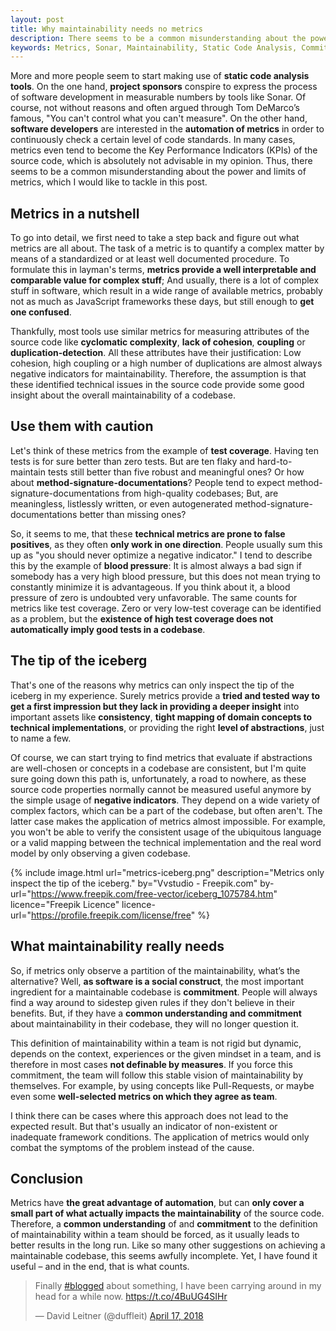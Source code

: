 ```yaml
---
layout: post
title: Why maintainability needs no metrics
description: There seems to be a common misunderstanding about the power and limits of metrics, which I would like to tackle in this post.
keywords: Metrics, Sonar, Maintainability, Static Code Analysis, Commitment, Cyclomatic Complexity, Lack of Cohesion, LCOM
---
```


More and more people seem to start making use of __static code analysis tools__. On the one hand, __project sponsors__ conspire to express the process of software development in measurable numbers by tools like Sonar. Of course, not without reasons and often argued through Tom DeMarco’s famous, "You can't control what you can't measure". On the other hand, __software developers__ are interested in the __automation of metrics__ in order to continuously check a certain level of code standards. In many cases, metrics even tend to become the Key Performance Indicators (KPIs) of the source code, which is absolutely not advisable in my opinion. Thus, there seems to be a common misunderstanding about the power and limits of metrics, which I would like to tackle in this post.

## Metrics in a nutshell
To go into detail, we first need to take a step back and figure out what metrics are all about. The task of a metric is to quantify a complex matter by means of a standardized or at least well documented procedure. To formulate this in layman's terms, __metrics provide a well interpretable and comparable value for complex stuff__; And usually, there is a lot of complex stuff in software, which result in a wide range of available metrics, probably not as much as JavaScript frameworks these days, but still enough to __get one confused__.

Thankfully, most tools use similar metrics for measuring attributes of the source code like __cyclomatic complexity__, __lack of cohesion__, __coupling__ or __duplication-detection__. All these attributes have their justification: Low cohesion, high coupling or a high number of duplications are almost always negative indicators for maintainability. Therefore, the assumption is that these identified technical issues in the source code provide some good insight about the overall maintainability of a codebase.

## Use them with caution
Let's think of these metrics from the example of __test coverage__. Having ten tests is for sure better than zero tests. But are ten flaky and hard-to-maintain tests still better than five robust and meaningful ones? Or how about __method-signature-documentations__? People tend to expect method-signature-documentations from high-quality codebases; But, are meaningless, listlessly written, or even autogenerated method-signature-documentations better than missing ones?

So, it seems to me, that these __technical metrics are prone to false positives__, as they often __only work in one direction__. People usually sum this up as "you should never optimize a negative indicator." I tend to describe this by the example of __blood pressure__: It is almost always a bad sign if somebody has a very high blood pressure, but this does not mean trying to constantly minimize it is advantageous. If you think about it, a blood pressure of zero is undoubted very unfavorable. The same counts for metrics like test coverage. Zero or very low-test coverage can be identified as a problem, but the __existence of high test coverage does not automatically imply good tests in a codebase__.

## The tip of the iceberg
That's one of the reasons why metrics can only inspect the tip of the iceberg in my experience. Surely metrics provide a __tried and tested way to get a first impression but they lack in providing a deeper insight__ into important assets like __consistency__, __tight mapping of domain concepts to technical implementations__, or providing the right __level of abstractions__, just to name a few.

Of course, we can start trying to find metrics that evaluate if abstractions are well-chosen or concepts in a codebase are consistent, but I'm quite sure going down this path is, unfortunately, a road to nowhere, as these source code properties normally cannot be measured useful anymore by the simple usage of __negative indicators__. They depend on a wide variety of complex factors, which can be a part of the codebase, but often aren't. The latter case makes the application of metrics almost impossible. For example, you won't be able to verify the consistent usage of the ubiquitous language or a valid mapping between the technical implementation and the real word model by only observing a given codebase.

{% include image.html url="metrics-iceberg.png" description="Metrics only inspect the tip of the iceberg." by="Vvstudio - Freepik.com" by-url="https://www.freepik.com/free-vector/iceberg_1075784.htm" licence="Freepik Licence" licence-url="https://profile.freepik.com/license/free" %}

## What maintainability really needs
So, if metrics only observe a partition of the maintainability, what’s the alternative? Well, __as software is a social construct__, the most important ingredient for a maintainable codebase is __commitment__. People will always find a way around to sidestep given rules if they don't believe in their benefits. But, if they have a __common understanding and commitment__ about maintainability in their codebase, they will no longer question it.

This definition of maintainability within a team is not rigid but dynamic, depends on the context, experiences or the given mindset in a team, and is therefore in most cases __not definable by measures__. If you force this commitment, the team will follow this stable vision of maintainability by themselves. For example, by using concepts like Pull-Requests, or maybe even some __well-selected metrics on which they agree as team__.

I think there can be cases where this approach does not lead to the expected result. But that's usually an indicator of non-existent or inadequate framework conditions. The application of metrics would only combat the symptoms of the problem instead of the cause.

## Conclusion
Metrics have __the great advantage of automation__, but can __only cover a small part of what actually impacts the maintainability__ of the source code. Therefore, a __common understanding__ of and __commitment__ to the definition of maintainability within a team should be forced, as it usually leads to better results in the long run. Like so many other suggestions on achieving a maintainable codebase, this seems awfully incomplete. Yet, I have found it useful – and in the end, that is what counts.

<div class="article-tweet">
<blockquote class="twitter-tweet" data-lang="en"><p lang="en" dir="ltr">Finally <a href="https://twitter.com/hashtag/blogged?src=hash&amp;ref_src=twsrc%5Etfw">#blogged</a> about something, I have been carrying around in my head for a while now. <a href="https://t.co/4BuUG4SIHr">https://t.co/4BuUG4SIHr</a></p>&mdash; David Leitner (@duffleit) <a href="https://twitter.com/duffleit/status/986110165245136896?ref_src=twsrc%5Etfw">April 17, 2018</a></blockquote>
<script async src="https://platform.twitter.com/widgets.js" charset="utf-8"></script>
</div>
